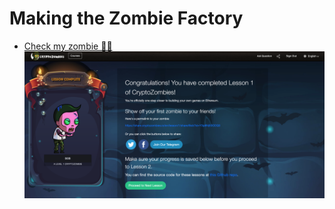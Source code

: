 # Making the Zombie Factory

- [Check my zombie 🧟‍♂️](https://share.cryptozombies.io/en/lesson/1/share/Bob?id=Y3p8NjE0ODQ0)
[![Lession1 result](./result.png)](https://share.cryptozombies.io/en/lesson/1/share/Bob?id=Y3p8NjE0ODQ0)